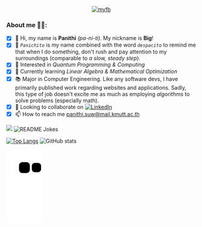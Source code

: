<p align="center"><a href="https://www.facebook.com/panithi.suwanno" target="_blank" rel="noreferrer"> <img src="https://scontent.fbkk29-8.fna.fbcdn.net/v/t1.6435-9/108214966_2965022990262009_1804364956813959793_n.jpg?_nc_cat=105&ccb=1-7&_nc_sid=09cbfe&_nc_eui2=AeGUWNA4QUt_9Nld1floJDZPlAV1orpm5BGUBXWiumbkEaoR9MAZ3F0r2m-dqG7qZnU93Wikv5vvegD7EqtC_94D&_nc_ohc=yhe5z8nccQAAX9DqyzA&_nc_ht=scontent.fbkk29-8.fna&oh=00_AfDFQ8CAaKB0rDKG4HJOsEgF9Lt8QhIk38ZVmnEaeumTMQ&oe=6419578D" alt="myfb" width="300" height="300"> </a></p>
<h3 align="left">About me 👨‍💻:</h3>

- [x] 👋 Hi, my name is **Panithi** *(pa-ni-ti)*. My nickname is **Big**!
- [x] 🔎 *```Panichito```* is my name combined with the word *```despacito```* to remind me that when I do something, don't rush and pay attention to my surroundings (comparable to *a slow, steady step*).
- [x] 👀 Interested in *Quantum Programming & Computing*
- [x] 🌱 Currently learning *Linear Algebra & Mathematical Optimization*
- [x] 📚 Major in Computer Engineering. Like any software devs, I have primarily published work regarding websites and applications. Sadly, this type of job doesn't excite me as much as employing *algorithms* to solve problems (especially math).
- [x] 💞️ Looking to collaborate on <a href="https://www.linkedin.com/in/panithi-suwanno-89171a1a3/" target="_blank"><img src="https://img.shields.io/badge/LinkedIn-%230077B5.svg?&style=flat-square&logo=linkedin&logoColor=white" alt="LinkedIn"></a> 
- [x] 📫 How to reach me panithi.suw@mail.kmutt.ac.th
<img src="https://img.shields.io/static/v1?label=hello&message=world&color=green?style=plastic&logo=appveyor" />
<img align="center" src="https://readme-jokes.vercel.app/api" alt="README Jokes">

[![Top Langs](https://github-readme-stats.vercel.app/api/top-langs/?username=panichito&layout=compact&theme=dark)](https://github.com/nas-virat/github-readme-stats)
![GitHub stats](https://github-readme-stats.vercel.app/api?username=panichito&show_icons=true&theme=dark)

![snake gif](https://github.com/panichito/panichito/blob/output/github-contribution-grid-snake.svg)

<!---
Panichito/Panichito is a ✨ special ✨ repository because its `README.md` (this file) appears on your GitHub profile.
You can click the Preview link to take a look at your changes.
--->
